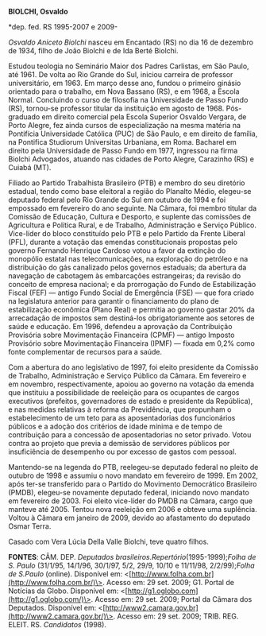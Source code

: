 **BIOLCHI, Osvaldo**

\*dep. fed. RS 1995-2007 e 2009-

*Osvaldo Aniceto Biolchi* nasceu em Encantado (RS) no dia 16 de dezembro
de 1934, filho de João Biolchi e de Ida Berté Biolchi.

Estudou teologia no Seminário Maior dos Padres Carlistas, em São Paulo,
até 1961. De volta ao Rio Grande do Sul, iniciou carreira de professor
universitário, em 1963. Em março desse ano, fundou o primeiro ginásio
orientado para o trabalho, em Nova Bassano (RS), e em 1968, a Escola
Normal. Concluindo o curso de filosofia na Universidade de Passo Fundo
(RS), tornou-se professor titular da instituição em agosto de 1968.
Pós-graduado em direito comercial pela Escola Superior Osvaldo Vergara,
de Porto Alegre, fez ainda cursos de especialização na mesma matéria na
Pontifícia Universidade Católica (PUC) de São Paulo, e em direito de
família, na Pontifica Studiorum Universitas Urbaniana, em Roma. Bacharel
em direito pela Universidade de Passo Fundo em 1977, ingressou na firma
Biolchi Advogados, atuando nas cidades de Porto Alegre, Carazinho (RS) e
Cuiabá (MT).

Filiado ao Partido Trabalhista Brasileiro (PTB) e membro do seu
diretório estadual, tendo como base eleitoral a região do Planalto
Médio, elegeu-se deputado federal pelo Rio Grande do Sul em outubro de
1994 e foi empossado em fevereiro do ano seguinte. Na Câmara, foi membro
titular da Comissão de Educação, Cultura e Desporto, e suplente das
comissões de Agricultura e Política Rural, e de Trabalho, Administração
e Serviço Público. Vice-líder do bloco constituído pelo PTB e pelo
Partido da Frente Liberal (PFL), durante a votação das emendas
constitucionais propostas pelo governo Fernando Henrique Cardoso votou a
favor da extinção do monopólio estatal nas telecomunicações, na
exploração do petróleo e na distribuição do gás canalizado pelos
governos estaduais; da abertura da navegação de cabotagem às embarcações
estrangeiras; da revisão do conceito de empresa nacional; e da
prorrogação do Fundo de Estabilização Fiscal (FEF) — antigo Fundo Social
de Emergência (FSE) — que fora criado na legislatura anterior para
garantir o financiamento do plano de estabilização econômica (Plano
Real) e permitia ao governo gastar 20% da arrecadação de impostos sem
destiná-los obrigatoriamente aos setores de saúde e educação. Em 1996,
defendeu a aprovação da Contribuição Provisória sobre Movimentação
Financeira (CPMF) — antigo Imposto Provisório sobre Movimentação
Financeira (IPMF) — fixada em 0,2% como fonte complementar de recursos
para a saúde.

Com a abertura do ano legislativo de 1997, foi eleito presidente da
Comissão de Trabalho, Administração e Serviço Público da Câmara. Em
fevereiro e em novembro, respectivamente, apoiou ao governo na votação
da emenda que instituiu a possibilidade de reeleição para os ocupantes
de cargos executivos (prefeitos, governadores de estado e presidente da
República), e nas medidas relativas à reforma da Previdência, que
propunham o estabelecimento de um teto para as aposentadorias dos
funcionários públicos e a adoção dos critérios de idade mínima e de
tempo de contribuição para a concessão de aposentadorias no setor
privado. Votou contra ao projeto que previa a demissão de servidores
públicos por insuficiência de desempenho ou por excesso de gastos com
pessoal.

Mantendo-se na legenda do PTB, reelegeu-se deputado federal no pleito de
outubro de 1998 e assumiu o novo mandato em fevereiro de 1999. Em 2002,
após ter-se transferido para o Partido do Movimento Democrático
Brasileiro (PMDB), elegeu-se novamente deputado federal, iniciando novo
mandato em fevereiro de 2003. Foi eleito vice-líder do PMDB na Câmara,
cargo que manteve até 2005. Tentou nova reeleição em 2006 e obteve uma
suplência. Voltou à Câmara em janeiro de 2009, devido ao afastamento do
deputado Osmar Terra.

Casado com Vera Lúcia Della Valle Biolchi, teve quatro filhos.

**FONTES**: CÂM. DEP. *Deputados
brasileiros.*Repertório**(1995-1999);*Folha de S. Paulo* (31/1/95,
14/1/96, 30/1/97, 5/2, 29/9, 10/10 e 11/11/98, 2/2/99);*Folha de
S.Paulo* (online). Disponível em:
\<[http://www.folha.com.br](http://www.folha.com.br/)\>. Acesso em: 29
set. 2009; G1. Portal de Notícias da Globo. Disponível em:
\<[http://g1.oglobo.com](http://g1.oglobo.com/)\>. Acesso em: 29 set.
2009; Portal da Câmara dos Deputados. Disponível em:
\<[http://www2.camara.gov.br](http://www2.camara.gov.br/)\>. Acesso em:
29 set. 2009; TRIB. REG. ELEIT. RS. *Candidatos* (1998).
